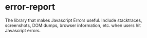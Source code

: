 # error-report
The library that makes Javascript Errors useful. Include stacktraces, screenshots, DOM dumps, browser information, etc. when users hit Javascript errors.
